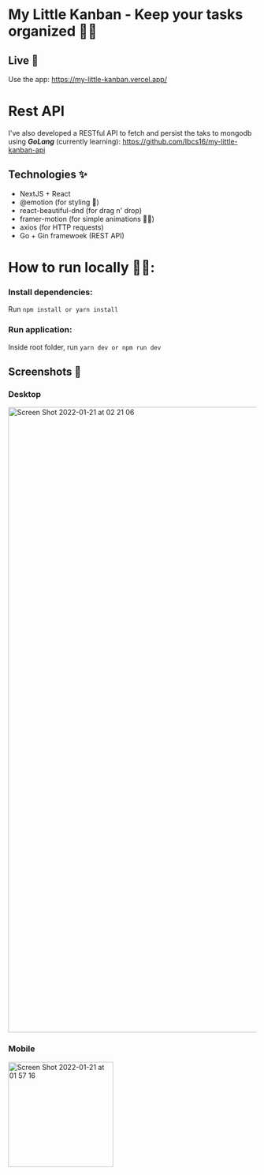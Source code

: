 # My Little Kanban - Keep your tasks organized 👩‍🏫

## Live 🚀

Use the app:
https://my-little-kanban.vercel.app/

# Rest API

I've also developed a RESTful API to fetch and persist the taks to mongodb using ***GoLang*** (currently learning):
https://github.com/Ibcs16/my-little-kanban-api

## Technologies ✨

- NextJS + React
- @emotion (for styling 💅)
- react-beautiful-dnd (for drag n' drop)
- framer-motion (for simple animations 🧚🏻)
- axios (for HTTP requests)
- Go + Gin framewoek (REST API)

# How to run locally 🧑‍💻:

### Install dependencies:

Run ``npm install or yarn install``

### Run application:

Inside root folder, run ``yarn dev or npm run dev``

## Screenshots 🌠

### Desktop
<img width="1268" alt="Screen Shot 2022-01-21 at 02 21 06" src="https://user-images.githubusercontent.com/18746683/150470581-810e7224-d05e-47ec-aedf-adb3aeb74afb.png">

### Mobile
<img width="213" alt="Screen Shot 2022-01-21 at 01 57 16" src="https://user-images.githubusercontent.com/18746683/150470499-fc7d5384-14d7-4c43-9a8e-f59ac435ae0e.png">


